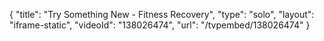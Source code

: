 {
    "title": "Try Something New - Fitness Recovery",
    "type": "solo",
    "layout": "iframe-static",
    "videoId": "138026474",
    "url": "\/tvpembed\/138026474"
}